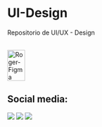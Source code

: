 # UI-Design
Repositorio de UI/UX - Design 
<div style="display: inline_block"><br>
  <img align="center" alt="Roger-Figma" height="70" width="40" src="https://cdn.jsdelivr.net/gh/devicons/devicon/icons/figma/figma-original.svg">

</div>

## Social media:
<div> 
  <a href="https://www.instagram.com/rogerpalma_/?utm_medium" target="_blank"><img src="https://img.shields.io/badge/-Instagram-%23E4405F?style=for-the-badge&logo=instagram&logoColor=white" target="_blank"></a>
  <a href = "mailto:rogerdapalma@gmail.com"><img src="https://img.shields.io/badge/Gmail-D14836?style=for-the-badge&logo=gmail&logoColor=white"></a>
  <a href="https://www.linkedin.com/in/roger-palma-1b357225b/" target="_blank"><img src="https://img.shields.io/badge/-LinkedIn-%230077B5?style=for-the-badge&logo=linkedin&logoColor=white" target="_blank"></a> 
</div>
